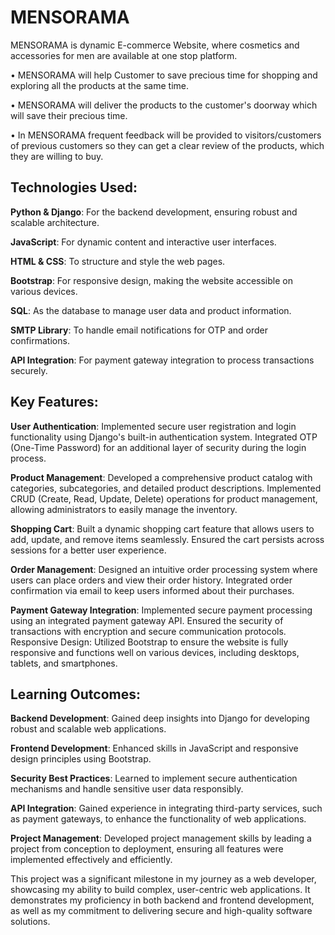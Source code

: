 # MENSORAMA
MENSORAMA is dynamic E-commerce Website, where cosmetics and accessories for men are available at one stop platform.

• MENSORAMA will help Customer to save precious time for shopping and exploring all the products at the same time. 

• MENSORAMA will deliver the products to the customer's doorway which will save their precious time.

• In MENSORAMA frequent feedback will be provided to visitors/customers of previous customers so they can get a clear review of the products, which they are willing to buy.

## Technologies Used:
**Python & Django**: For the backend development, ensuring robust and scalable architecture.

**JavaScript**: For dynamic content and interactive user interfaces. 

**HTML & CSS**: To structure and style the web pages. 

**Bootstrap**: For responsive design, making the website accessible on various devices.

**SQL**: As the database to manage user data and product information.

**SMTP Library**: To handle email notifications for OTP and order confirmations.

**API Integration**: For payment gateway integration to process transactions securely.

## Key Features:
**User Authentication**: Implemented secure user registration and login functionality using Django's built-in authentication system. Integrated OTP (One-Time Password) for an additional layer of security during the login process.

**Product Management**: Developed a comprehensive product catalog with categories, subcategories, and detailed product descriptions. Implemented CRUD (Create, Read, Update, Delete) operations for product management, allowing administrators to easily manage the inventory.

**Shopping Cart**: Built a dynamic shopping cart feature that allows users to add, update, and remove items seamlessly. Ensured the cart persists across sessions for a better user experience.

**Order Management**: Designed an intuitive order processing system where users can place orders and view their order history. Integrated order confirmation via email to keep users informed about their purchases.

**Payment Gateway Integration**: Implemented secure payment processing using an integrated payment gateway API. Ensured the security of transactions with encryption and secure communication protocols.
Responsive Design: Utilized Bootstrap to ensure the website is fully responsive and functions well on various devices, including desktops, tablets, and smartphones.

## Learning Outcomes:
**Backend Development**: Gained deep insights into Django for developing robust and scalable web applications.

**Frontend Development**: Enhanced skills in JavaScript and responsive design principles using Bootstrap.

**Security Best Practices**: Learned to implement secure authentication mechanisms and handle sensitive user data responsibly.

**API Integration**: Gained experience in integrating third-party services, such as payment gateways, to enhance the functionality of web applications.

**Project Management**: Developed project management skills by leading a project from conception to deployment, ensuring all features were implemented effectively and efficiently.

This project was a significant milestone in my journey as a web developer, showcasing my ability to build complex, user-centric web applications. It demonstrates my proficiency in both backend and frontend development, as well as my commitment to delivering secure and high-quality software solutions.

